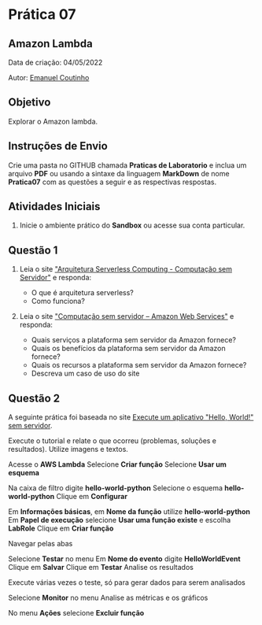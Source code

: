 # Prática 07

## Amazon Lambda

Data de criação: 04/05/2022

Autor: [Emanuel Coutinho](https://github.com/emanuelcoutinho)

## Objetivo
Explorar o Amazon lambda.

## Instruções de Envio

Crie uma pasta no GITHUB chamada **Praticas de Laboratorio** e inclua um arquivo **PDF** ou usando a sintaxe da linguagem **MarkDown** de nome **Pratica07** com as questões a seguir e as respectivas respostas.

## Atividades Iniciais

1. Inicie o ambiente prático do **Sandbox** ou acesse sua conta particular.

## Questão 1

1. Leia o site ["Arquitetura Serverless Computing - Computação sem Servidor"](https://blog.mandic.com.br/artigos/arquitetura-serverless-e-a-computacao-adaptativa/) e responda:

   - O que é arquitetura serverless?
   - Como funciona?

2. Leia o site ["Computação sem servidor – Amazon Web Services"](https://aws.amazon.com/pt/serverless/) e responda:

   - Quais serviços a plataforma sem servidor da Amazon fornece?
   - Quais os benefícios da plataforma sem servidor da Amazon fornece?
   - Quais os recursos a plataforma sem servidor da Amazon fornece?
   - Descreva um caso de uso do site


## Questão 2

A seguinte prática foi baseada no site [Execute um aplicativo "Hello, World!" sem servidor](https://aws.amazon.com/pt/getting-started/tutorials/run-serverless-code/).

Execute o tutorial e relate o que ocorreu (problemas, soluções e resultados). Utilize imagens e textos.

Acesse o **AWS Lambda**
Selecione **Criar função**
Selecione **Usar um esquema**

Na caixa de filtro digite **hello-world-python**
Selecione o esquema **hello-world-python**
Clique em **Configurar**

Em **Informações básicas**, em **Nome da função** utilize **hello-world-python**
Em **Papel de execução** selecione **Usar uma função existe** e escolha **LabRole**
Clique em **Criar função**

Navegar pelas abas 

Selecione **Testar** no menu
Em **Nome do evento** digite **HelloWorldEvent**
Clique em **Salvar**
Clique em **Testar**
Analise os resultados

Execute várias vezes o teste, só para gerar dados para serem analisados

Selecione **Monitor** no menu
Analise as métricas e os gráficos

No menu **Ações** selecione **Excluir função**





